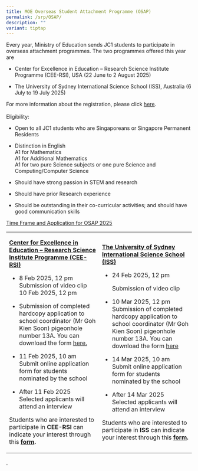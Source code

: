 ```yaml
---
title: MOE Overseas Student Attachment Programme (OSAP)
permalink: /srp/OSAP/
description: ""
variant: tiptap
---
```

<p>Every year, Ministry of Education sends JC1 students to participate in
overseas attachment programmes. The two programmes offered this year are</p>
<ul data-tight="true" class="tight">
<li>
<p>Center for Excellence in Education – Research Science Institute Programme
(CEE-RSI), USA (22 June to 2 August 2025)</p>
</li>
<li>
<p>The University of Sydney International Science School (ISS), Australia
(6 July to 19 July 2025)&nbsp;</p>
</li>
</ul>
<p>For more information about the registration, please click <a href="/files/OSAP_Annex_A_2025.pdf" rel="noopener nofollow" target="_blank">here</a>.<strong> </strong>
<br>
<br>Eligibility:</p>
<ul data-tight="true" class="tight">
<li>
<p>Open to all JC1 students who are Singaporeans or Singapore Permanent Residents</p>
</li>
<li>
<p>Distinction in English
<br>A1 for Mathematics
<br>A1 for Additional Mathematics
<br>A1 for two pure Science subjects or one pure Science and Computing/Computer
Science</p>
</li>
<li>
<p>Should have strong passion in STEM and research</p>
</li>
<li>
<p>Should have prior Research experience</p>
</li>
<li>
<p>Should be outstanding in their co-curricular activities; and should have
good communication skills</p>
</li>
</ul>
<p><u>Time Frame and Application for OSAP 2025</u>
</p>
<table style="minWidth: 50px">
<colgroup>
<col>
<col>
</colgroup>
<tbody>
<tr>
<td rowspan="1" colspan="1">
<p><strong><u>Center for Excellence in Education – Research Science Institute Programme (CEE-RSI)</u></strong>
</p>
<ul data-tight="true" class="tight">
<li>
<p>8 Feb 2025, 12 pm
<br>Submission of video clip
<br>10 Feb 2025, 12 pm</p>
</li>
<li>
<p>Submission of completed hardcopy application to school coordinator (Mr
Goh Kien Soon) pigeonhole number 13A. You can download the form <a href="/files/OSAP_Annex_C_2025__CEE_RSI_.pdf" rel="noopener nofollow" target="_blank">here.</a>
</p>
</li>
<li>
<p>11 Feb 2025, 10 am&nbsp;&nbsp;&nbsp;&nbsp;&nbsp;&nbsp;&nbsp;
<br>Submit online application form for students nominated by the school</p>
</li>
<li>
<p>After 11 Feb 2025
<br>Selected applicants will attend an interview</p>
</li>
</ul>
<p>Students who are interested to participate in <strong>CEE-RSI </strong>can
indicate your interest through this <strong><a href="https://form.gov.sg/678f2e0df1fdcd69fbb78924" rel="noopener noreferrer nofollow" target="_blank">form</a>.</strong>
</p>
</td>
<td rowspan="1" colspan="1">
<p><strong><u>The University of Sydney International Science School (ISS)</u></strong>
</p>
<ul data-tight="true" class="tight">
<li>
<p>24 Feb 2025, 12 pm&nbsp;</p>
<p>Submission of video clip</p>
</li>
<li>
<p>10 Mar 2025, 12 pm
<br>Submission of completed hardcopy application to school coordinator (Mr
Goh Kien Soon) pigeonhole number 13A. You can download the form <a href="/files/OSAP_Annex_C_2025__ISS_.pdf" rel="noopener nofollow" target="_blank">here</a>
</p>
</li>
<li>
<p>14 Mar 2025, 10 am
<br>Submit online application form for students nominated by the school</p>
</li>
<li>
<p>After 14 Mar 2025
<br>Selected applicants will attend an interview</p>
</li>
</ul>
<p>Students who are interested to participate in <strong>ISS </strong>can
indicate your interest through this <strong><a href="https://form.gov.sg/678f2ef5864ffc362d3af6ff" rel="noopener noreferrer nofollow" target="_blank">form</a>.</strong>
</p>
</td>
</tr>
</tbody>
</table>
<p><u>&nbsp;</u>
</p>
<p>&nbsp;</p>